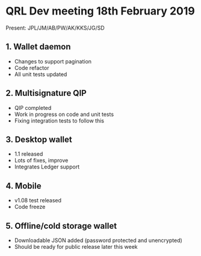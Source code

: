 # QRL Dev meeting 18th February 2019

Present: JPL/JM/AB/PW/AK/KKS/JG/SD

## 1. Wallet daemon
- Changes to support pagination
- Code refactor
- All unit tests updated

## 2. Multisignature QIP
- QIP completed
- Work in progress on code and unit tests
- Fixing integration tests to follow this

## 3. Desktop wallet
- 1.1 released
- Lots of fixes, improve
- Integrates Ledger support

## 4. Mobile
- v1.08 test released
- Code freeze

## 5. Offline/cold storage wallet
- Downloadable JSON added (password protected and unencrypted)
- Should be ready for public release later this week
